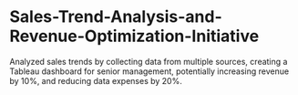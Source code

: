 # Sales-Trend-Analysis-and-Revenue-Optimization-Initiative
Analyzed sales trends by collecting data from multiple sources, creating a Tableau dashboard for senior management, potentially increasing revenue by 10%, and reducing data expenses by 20%.
